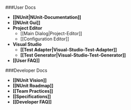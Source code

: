 ###User Docs

* **[[NUnit|NUnit-Documentation]]**
* **[[NUnit Gui]]**
* **Project Editor**
  * [[Main Dialog|Project-Editor]]
  * [[Configuration Editor]]
* **Visual Studio**
  * **[[Test Adapter|Visual-Studio-Test-Adapter]]**
  * **[[Test Generator|Visual-Studio-Test-Generator]]**
* **[[User FAQ]]**
  
###Developer Docs

* **[[NUnit Vision]]**
* **[[NUnit Roadmap]]**
* **[[Team Practices]]**
* **[[Specifications]]**
* **[[Developer FAQ]]**

